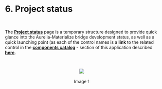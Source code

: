 # 6. Project status
<br>

The **[Project status](#/project-status)** page is a temporary structure designed to provide quick glance into the Aurelia-Materialize bridge development status, as well as a quick launching point (as each of the control names is a **link** to the related control in the **[components catalog](http://aurelia-ui-toolkits.github.io/aurelia-materialize-catalog/#samples)** - section of this application described **[here](#/help/docs/about_this_application/3._components_catalog)**.

<br>

<p align=center>
  <img src="http://i.imgur.com/XbBZp40.png" class="responsive-img"></img>
 <br><br>
Image 1
</p>
